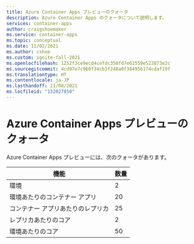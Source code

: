 ```yaml
---
title: Azure Container Apps プレビューのクォータ
description: Azure Container Apps のクォータについて説明します。
services: container-apps
author: craigshoemaker
ms.service: container-apps
ms.topic: conceptual
ms.date: 11/02/2021
ms.author: cshoe
ms.custom: ignite-fall-2021
ms.openlocfilehash: 1252f3ce9ecd4cefdc358fd7e61559e522873e2c
ms.sourcegitcommit: 4cd97e7c960f34cb3f248a0f384956174cdaf19f
ms.translationtype: HT
ms.contentlocale: ja-JP
ms.lasthandoff: 11/08/2021
ms.locfileid: "132027850"
---
```

# <a name="quotas-for-azure-container-apps-preview"></a>Azure Container Apps プレビューのクォータ

Azure Container Apps プレビューには、次のクォータがあります。

| 機能 | 数量 |
|---|---|
| 環境 | 2 |
| 環境あたりのコンテナー アプリ | 20 |
| コンテナー アプリあたりのレプリカ | 25 |
| レプリカあたりのコア | 2 |
| 環境あたりのコア | 50 |
